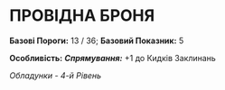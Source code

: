 ﻿# ПРОВІДНА БРОНЯ

**Базові Пороги:** 13 / 36; **Базовий Показник:** 5

**Особливість:** ***Спрямування:*** +1 до Кидків Заклинань

*Обладунки - 4-й Рівень*